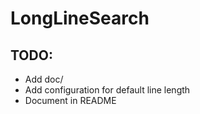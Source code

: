 # LongLineSearch

## TODO:

- Add doc/
- Add configuration for default line length
- Document in README

